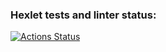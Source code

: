 ### Hexlet tests and linter status:
[![Actions Status](https://github.com/n1ckwhite/backend-project-44/workflows/hexlet-check/badge.svg)](https://github.com/n1ckwhite/backend-project-44/actions)